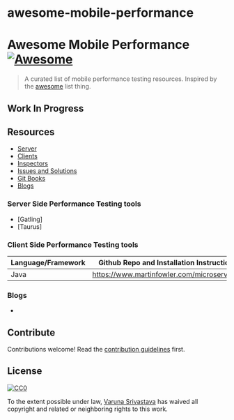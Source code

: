 # awesome-mobile-performance


# Awesome Mobile Performance [![Awesome](https://cdn.rawgit.com/sindresorhus/awesome/d7305f38d29fed78fa85652e3a63e154dd8e8829/media/badge.svg)](https://github.com/sindresorhus/awesome)

> A curated list of mobile performance testing resources.
Inspired by the [awesome](https://github.com/sindresorhus/awesome) list thing.

## Work In Progress

## Resources

- [Server](#server)
- [Clients](#clients)
- [Inspectors](#inspector)
- [Issues and Solutions](#issuesandsolutions)
- [Git Books](#gitbooks)
- [Blogs](#blogs)

### Server Side Performance Testing tools
- [Gatling]
- [Taurus]

### Client Side Performance Testing tools
Language/Framework | Github Repo and Installation Instructions |
----- | ----- |
Java | https://www.martinfowler.com/microservices/

### Blogs
- 
## Contribute

Contributions welcome! Read the [contribution guidelines](contributing.md) first.

## License

[![CC0](http://mirrors.creativecommons.org/presskit/buttons/88x31/svg/cc-zero.svg)](https://creativecommons.org/publicdomain/zero/1.0/)

To the extent possible under law, [Varuna Srivastava](https://github.com/varunatester) has waived all copyright and related or neighboring rights to this work.
